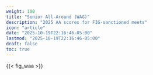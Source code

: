 ```yaml
---
weight: 100
title: "Senior All-Around (WAG)"
description: "2025 AA scores for FIG-sanctioned meets"
icon: "article"
date: "2025-10-19T22:16:46-05:00"
lastmod: "2025-10-19T22:16:46-05:00"
draft: false
toc: true
---
```


{{< fig_waa >}}